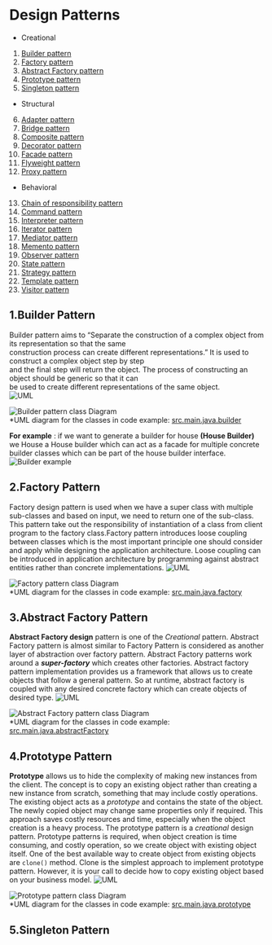 # Design Patterns  
+ Creational
1. [Builder pattern](#1Builder-Pattern)
2. [Factory pattern](#2Factory-Pattern)
3. [Abstract Factory pattern](#3Abstract-Factory-Pattern)
4. [Prototype pattern](#4Prototype-Pattern)
5. [Singleton pattern](#5Singleton-Pattern)

+ Structural
6. [Adapter pattern](#6Adapter-Pattern)
7. [Bridge pattern](#7Bridge-Pattern)
8. [Composite pattern](#8Composite-Pattern)
9. [Decorator pattern](#9Decorator-Pattern)
10. [Facade pattern](#10Facade-Pattern)
11. [Flyweight pattern](#11Flyweight-Pattern)
12. [Proxy pattern](#12Proxy-Pattern)

+ Behavioral
13. [Chain of responsibility pattern](#13Chain-Of-Responsibility-Pattern)
14. [Command pattern](#14Command-Pattern)
15. [Interpreter pattern](#15Interpreter-Pattern)
16. [Iterator pattern](#16Iterator-Pattern)
17. [Mediator pattern](#17Mediator-Pattern)
18. [Memento pattern](#18Memento-Pattern)
19. [Observer pattern](#19Observer-Factory-Pattern)
20. [State pattern](#20State-Pattern)
21. [Strategy pattern](#21Strategy-Pattern)
22. [Template pattern](#22Template-Pattern)
23. [Visitor pattern](#23Visitor-Pattern)

## 1.Builder Pattern
Builder pattern aims to “Separate the construction of a complex object from its representation so that the same   
construction process can create different representations.” It is used to construct a complex object step by step   
and the final step will return the object. The process of constructing an object should be generic so that it can   
be used to create different representations of the same object.  
![UML](https://media.geeksforgeeks.org/wp-content/uploads/uml-of-builedr.jpg)
  
 
![Builder pattern class Diagram](https://github.com/ankitech/design-pattern/blob/master/src/main/java/builder/builder-class-diagram.png)  
*UML diagram for the classes in code example: [src.main.java.builder](https://github.com/ankitech/design-pattern/tree/master/src/main/java/builder)

**For example** : if we want to generate a builder for house **(House Builder)** we House a House builder which can act 
as a facade for multiple concrete builder classes which can be part of the house builder interface.  
![Builder example](https://github.com/ankitech/design-pattern/blob/master/src/main/java/builder/builder-example.jpg)

## 2.Factory Pattern
Factory design pattern is used when we have a super class with multiple sub-classes and based on input, we 
need to return one of the sub-class. This pattern take out the responsibility of instantiation of a class from 
client program to the factory class.Factory pattern introduces loose coupling between classes which is the most 
important principle one should consider and apply while designing the application architecture. Loose coupling can 
be introduced in application architecture by programming against abstract entities rather than concrete implementations.
![UML](https://www.tutorialspoint.com/design_pattern/images/factory_pattern_uml_diagram.jpg)

![Factory pattern class Diagram](https://github.com/ankitech/design-pattern/blob/master/src/main/java/factory/factory-class-diagram.jpg)  
*UML diagram for the classes in code example: [src.main.java.factory](https://github.com/ankitech/design-pattern/tree/master/src/main/java/factory)

## 3.Abstract Factory Pattern
**Abstract Factory design** pattern is one of the _Creational_ pattern. Abstract Factory pattern is almost similar to 
Factory Pattern is considered as another layer of abstraction over factory pattern. Abstract Factory patterns 
work around a **_super-factory_** which creates other factories. Abstract factory pattern implementation provides us a 
framework that allows us to create objects that follow a general pattern. So at runtime, abstract factory is 
coupled with any desired concrete factory which can create objects of desired type.
![UML](https://media.geeksforgeeks.org/wp-content/uploads/AbstractFactoryPattern-2.png)

![Abstract Factory pattern class Diagram](https://github.com/ankitech/design-pattern/blob/master/src/main/java/abstractFactory/abstract-factory-class-diagram.png)  
*UML diagram for the classes in code example: [src.main.java.abstractFactory](https://github.com/ankitech/design-pattern/tree/master/src/main/java/abstractFactory)

## 4.Prototype Pattern
**Prototype** allows us to hide the complexity of making new instances from the client. The concept is to copy an existing 
object rather than creating a new instance from scratch, something that may include costly operations. The existing 
object acts as a _prototype_ and contains the state of the object. The newly copied object may change same properties 
only if required. This approach saves costly resources and time, especially when the object creation is a heavy process.
The prototype pattern is a _creational_ design pattern. Prototype patterns is required, when object creation is time consuming, 
and costly operation, so we create object with existing object itself. One of the best available way to create object 
from existing objects are `clone()` method. Clone is the simplest approach to implement prototype pattern. However, 
it is your call to decide how to copy existing object based on your business model.
![UML](https://media.geeksforgeeks.org/wp-content/uploads/download-1.png)

![Prototype pattern class Diagram](https://github.com/ankitech/design-pattern/blob/master/src/main/java/prototype/prototype-class-diagram.png)  
*UML diagram for the classes in code example: [src.main.java.prototype](https://github.com/ankitech/design-pattern/tree/master/src/main/java/prototype)

## 5.Singleton Pattern
